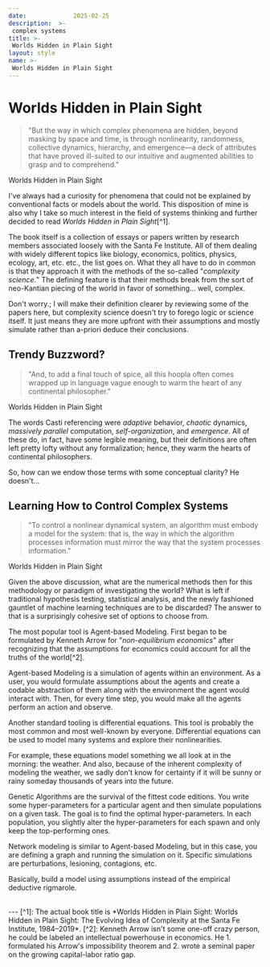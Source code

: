 ```yaml
---
date:             2025-02-25
description:  >-
 complex systems
title: >-
 Worlds Hidden in Plain Sight
layout: style
name: >-
 Worlds Hidden in Plain Sight
---
```


# Worlds Hidden in Plain Sight

> "But the way in which complex phenomena are hidden, beyond masking by space and time, is through nonlinearity, randomness, collective dynamics, hierarchy, and emergence—a deck of attributes that have proved ill-suited to our intuitive and augmented abilities to grasp and to comprehend."
<figcaption class="blockquote-footer">Worlds Hidden in Plain Sight</figcaption>

I've always had a curiosity for phenomena that could not be explained by conventional facts or models about the world. This disposition of mine is also why I take so much interest in the field of systems thinking and further decided to read *Worlds Hidden in Plain Sight*[^1]. 

The book itself is a collection of essays or papers written by research members associated loosely with the Santa Fe Institute. All of them dealing with widely different topics like biology, economics, politics, physics, ecology, art, etc. etc., the list goes on. What they all have to do in common is that they approach it with the methods of the so-called "*complexity science.*" The defining feature is that their methods break from the sort of neo-Kantian piecing of the world in favor of something... well, complex.

Don't worry.; I will make their definition clearer by reviewing some of the papers here, but complexity science doesn't try to forego logic or science itself. It just means they are more upfront with their assumptions and mostly simulate rather than a-priori deduce their conclusions.

## Trendy Buzzword?

> "And, to add a final touch of spice, all this hoopla often comes wrapped up in language vague enough to warm the heart of any continental philosopher."
<figcaption class="blockquote-footer">Worlds Hidden in Plain Sight</figcaption>

The words Casti referencing were *adaptive* behavior, *chaotic* dynamics, *massively parallel* computation, *self-organization*, and *emergence*. All of these do, in fact, have some legible meaning, but their definitions are often left pretty lofty without any formalization; hence, they warm the hearts of continental philosophers. 

So, how can we endow those terms with some conceptual clarity? He doesn't...

## Learning How to Control Complex Systems

> "To control a nonlinear dynamical system, an algorithm must embody a model for the system: that is, the way in which the algorithm processes information must mirror the way that the system processes information."
<figcaption class="blockquote-footer">Worlds Hidden in Plain Sight</figcaption>

Given the above discussion, what are the numerical methods then for this methodology or paradigm of investigating the world? What is left if traditional hypothesis testing, statistical analysis, and the newly fashioned gauntlet of machine learning techniques are to be discarded? The answer to that is a surprisingly cohesive set of options to choose from.

The most popular tool is Agent-based Modeling. First began to be formulated by Kenneth Arrow for "*non-equilibrium economics*" after recognizing that the assumptions for economics could account for all the truths of the world[^2]. 

Agent-based Modeling is a simulation of agents within an environment. As a user, you would formulate assumptions about the agents and create a codable abstraction of them along with the environment the agent would interact with. Then, for every time step, you would make all the agents perform an action and observe.

Another standard tooling is differential equations. This tool is probably the most common and most well-known by everyone. Differential equations can be used to model many systems and explore their nonlinearities. 

For example, these equations model something we all look at in the morning: the weather. And also, because of the inherent complexity of modeling the weather, we sadly don't know for certainty if it will be sunny or rainy someday thousands of years into the future.

Genetic Algorithms are the survival of the fittest code editions. You write some hyper-parameters for a particular agent and then simulate populations on a given task. The goal is to find the optimal hyper-parameters. In each population, you slightly alter the hyper-parameters for each spawn and only keep the top-performing ones.

Network modeling is similar to Agent-based Modeling, but in this case, you are defining a graph and running the simulation on it. Specific simulations are perturbations, lesioning, contagions, etc.

Basically, build a model using assumptions instead of the empirical deductive rigmarole.

<br/>
---
[^1]: The actual book title is *Worlds Hidden in Plain Sight: Worlds Hidden in Plain Sight: The Evolving Idea of Complexity at the Santa Fe Institute, 1984–2019*.
[^2]: Kenneth Arrow isn't some one-off crazy person, he could be labeled an intellectual powerhouse in economics. He 1. formulated his Arrow's impossibility theorem and 2. wrote a seminal paper on the growing capital-labor ratio gap.
